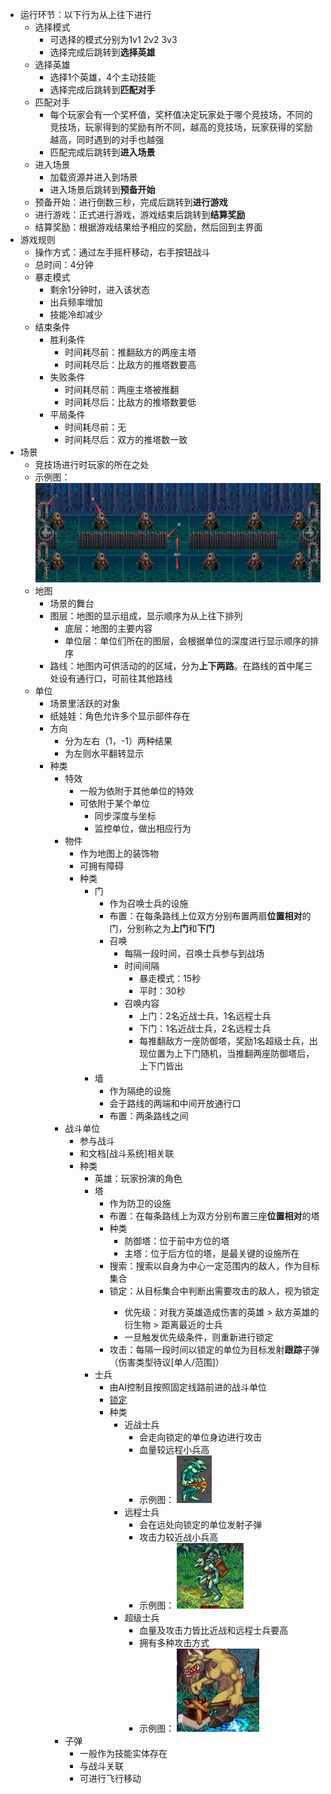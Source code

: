 * 运行环节：以下行为从上往下进行
	* 选择模式
		* 可选择的模式分别为1v1 2v2 3v3
		* 选择完成后跳转到**选择英雄**
	* 选择英雄
		* 选择1个英雄，4个主动技能
		* 选择完成后跳转到**匹配对手**
	* 匹配对手
		* 每个玩家会有一个奖杯值，奖杯值决定玩家处于哪个竞技场，不同的竞技场，玩家得到的奖励有所不同，越高的竞技场，玩家获得的奖励越高，同时遇到的对手也越强
		* 匹配完成后跳转到**进入场景**
	* 进入场景
		* 加载资源并进入到场景
		* 进入场景后跳转到**预备开始**
	* 预备开始：进行倒数三秒，完成后跳转到**进行游戏**
	* 进行游戏：正式进行游戏，游戏结束后跳转到**结算奖励**
	* 结算奖励：根据游戏结果给予相应的奖励，然后回到主界面
* 游戏规则
	* 操作方式：通过左手摇杆移动，右手按钮战斗
	* 总时间：4分钟
	* 暴走模式
		* 剩余1分钟时，进入该状态
		* 出兵频率增加
		* 技能冷却减少
	* 结束条件
    	* 胜利条件
	    	* 时间耗尽前：推翻敌方的两座主塔
	    	* 时间耗尽后：比敌方的推塔数要高
		* 失败条件
			* 时间耗尽前：两座主塔被推翻
			* 时间耗尽后：比敌方的推塔数要低
		* 平局条件
			* 时间耗尽前：无
			* 时间耗尽后：双方的推塔数一致
* 场景
	* 竞技场进行时玩家的所在之处
	* 示例图： ![image](https://raw.githubusercontent.com/Manistein/Photos/master/IndenpentProject/GreatFighter/SketchMap.png)
	* 地图
		* 场景的舞台
		* 图层：地图的显示组成，显示顺序为从上往下排列
			* 底层：地图的主要内容
			* 单位层：单位们所在的图层，会根据单位的深度进行显示顺序的排序
		* 路线：地图内可供活动的的区域，分为**上下两路**。在路线的首中尾三处设有通行口，可前往其他路线
	* 单位
		* 场景里活跃的对象
		* 纸娃娃：角色允许多个显示部件存在
		* 方向
			* 分为左右（1，-1）两种结果
			* 为左则水平翻转显示
		* 种类
			* 特效
				* 一般为依附于其他单位的特效
				* 可依附于某个单位
					* 同步深度与坐标
					* 监控单位，做出相应行为
			* 物件
				* 作为地图上的装饰物
				* 可拥有障碍
				* 种类
				  	* 门
				  		* 作为召唤士兵的设施
				  		* 布置：在每条路线上位双方分别布置两扇**位置相对**的门，分别称之为**上门**和**下门**
			  			* 召唤
			  				* 每隔一段时间，召唤士兵参与到战场
					  		* 时间间隔
						  		* 暴走模式：15秒
						  		* 平时：30秒
						  	* 召唤内容
						  		* 上门：2名近战士兵，1名远程士兵
						  		* 下门：1名近战士兵，2名远程士兵
						  		* 每推翻敌方一座防御塔，奖励1名超级士兵，出现位置为上下门随机，当推翻两座防御塔后，上下门皆出
					* 墙
						* 作为隔绝的设施
						* 会于路线的两端和中间开放通行口
						* 布置：两条路线之间
			* 战斗单位
				* 参与战斗
				* 和文档[战斗系统]相关联
				* 种类
					* 英雄：玩家扮演的角色
					* 塔
						* 作为防卫的设施
			    		* 布置：在每条路线上为双方分别布置三座**位置相对**的塔
				    	* 种类
					    	* 防御塔：位于前中方位的塔
					    	* 主塔：位于后方位的塔，是最关键的设施所在
			    		* 搜索：搜索以自身为中心一定范围内的敌人，作为目标集合
			    		* <span id="锁定">锁定：从目标集合中判断出需要攻击的敌人，视为锁定
			    			* 优先级：对我方英雄造成伤害的英雄 > 敌方英雄的衍生物 > 距离最近的士兵
			    			* 一旦触发优先级条件，则重新进行锁定</span>
			    		* 攻击：每隔一段时间以锁定的单位为目标发射**跟踪**子弹（伤害类型待议[单人/范围]）
					* 士兵
						* 由AI控制且按照固定线路前进的战斗单位
						* [锁定](#锁定)
						* 种类
							* 近战士兵
								* 会走向锁定的单位身边进行攻击
								* 血量较远程小兵高
								* 示例图： ![image](https://raw.githubusercontent.com/Manistein/Photos/master/IndenpentProject/GreatFighter/MeleeSoldier.png)
							* 远程士兵
								* 会在远处向锁定的单位发射子弹
								* 攻击力较近战小兵高
								* 示例图： ![image](https://raw.githubusercontent.com/Manistein/Photos/master/IndenpentProject/GreatFighter/ShooterSoldier.png)
							* 超级士兵
								* 血量及攻击力皆比近战和远程士兵要高
								* 拥有多种攻击方式
								* 示例图： ![image](https://raw.githubusercontent.com/Manistein/Photos/master/IndenpentProject/GreatFighter/SuperSoldier.png)
			* 子弹
				* 一般作为技能实体存在
				* 与战斗关联
				* 可进行飞行移动